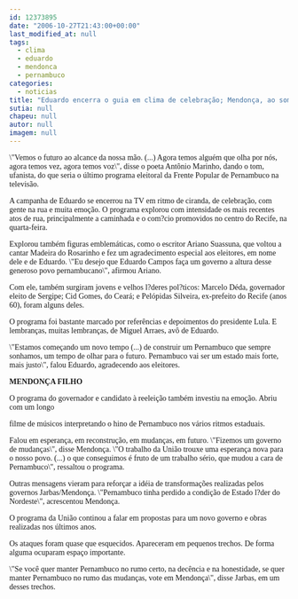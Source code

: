 ```yaml
---
id: 12373895
date: "2006-10-27T21:43:00+00:00"
last_modified_at: null
tags:
  - clima
  - eduardo
  - mendonca
  - pernambuco
categories:
  - noticias
title: "Eduardo encerra o guia em clima de celebração; Mendonça, ao som do hino de Pernambuco"
sutia: null
chapeu: null
autor: null
imagem: null
---
```

<p><P><FONT face=Verdana>\"Vemos o futuro ao alcance da nossa mão. (...) Agora temos alguém que olha por nós, agora temos vez, agora temos voz\", disse o poeta Antônio Marinho, dando o tom, ufanista, do que seria o último programa eleitoral da Frente Popular de Pernambuco na televisão.</FONT></P></p>
<p><P><FONT face=Verdana>A campanha de Eduardo se encerrou na TV em ritmo de ciranda, de celebração, com gente na rua e muita emoção. O programa explorou com intensidade os mais recentes atos de rua, principalmente a caminhada e o com?cio promovidos no centro do Recife, na quarta-feira.</FONT></P></p>
<p><P><FONT face=Verdana>Explorou também figuras emblemáticas, como o escritor Ariano Suassuna, que voltou a cantar Madeira do Rosarinho e fez um agradecimento especial aos eleitores, em nome dele e de Eduardo. \"Eu desejo que Eduardo Campos faça um governo a altura desse generoso povo pernambucano\", afirmou Ariano.</FONT></P></p>
<p><P><FONT face=Verdana>Com ele, também surgiram jovens e velhos l?deres pol?ticos: Marcelo Déda, governador eleito de Sergipe; Cid Gomes, do Ceará; e Pelópidas Silveira, ex-prefeito do Recife (anos 60), foram alguns deles.</FONT></P></p>
<p><P><FONT face=Verdana>O programa foi bastante marcado por referências e depoimentos do presidente Lula. E lembranças, muitas lembranças, de Miguel Arraes, avô de Eduardo.</FONT></P></p>
<p><P><FONT face=Verdana>\"Estamos começando um novo tempo (...) de construir um Pernambuco que sempre sonhamos, um tempo de olhar para o futuro. Pernambuco vai ser um estado mais forte, mais justo\", falou Eduardo, agradecendo aos eleitores.</FONT></P></p>
<p><P><FONT face=Verdana><STRONG>MENDONÇA FILHO</STRONG></FONT></P></p>
<p><P><FONT face=Verdana>O programa do governador e candidato à reeleição também investiu na emoção. Abriu com um longo</p>
<p> filme de músicos interpretando o hino de Pernambuco nos vários ritmos estaduais.</FONT></P></p>
<p><P><FONT face=Verdana>Falou em esperança, em reconstrução, em mudanças, em futuro. \"Fizemos um governo de mudanças\", disse Mendonça. \"O trabalho da União trouxe uma esperança nova para o nosso povo. (...) o que conseguimos é fruto de um trabalho sério, que mudou a cara de Pernambuco\", ressaltou o programa.</FONT></P></p>
<p><P><FONT face=Verdana>Outras mensagens vieram para reforçar a idéia de transformações realizadas pelos governos Jarbas/Mendonça. \"Pernambuco tinha perdido a condição de Estado l?der do Nordeste\", acrescentou Mendonça.</FONT></P></p>
<p><P><FONT face=Verdana>O programa da União continou a falar em propostas para um novo governo e obras realizadas nos últimos anos.</FONT></P></p>
<p><P><FONT face=Verdana>Os ataques foram quase que esquecidos. Apareceram em pequenos trechos. De forma alguma ocuparam espaço importante. </FONT></P></p>
<p><P><FONT face=Verdana>\"Se você quer manter Pernambuco no rumo certo, na decência e na honestidade, se quer manter Pernambuco no rumo das mudanças, vote em Mendonça\", disse Jarbas, em um desses trechos.</FONT></P> </p>

